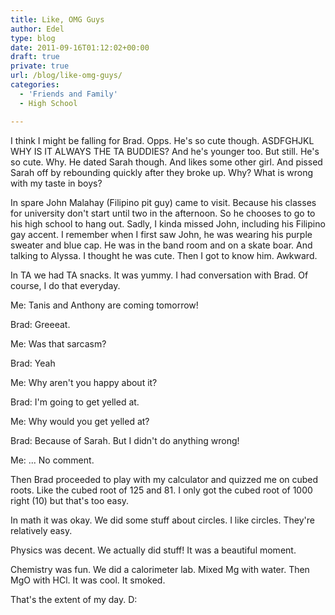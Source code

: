 ```yaml
---
title: Like, OMG Guys
author: Edel
type: blog
date: 2011-09-16T01:12:02+00:00
draft: true
private: true
url: /blog/like-omg-guys/
categories:
  - 'Friends and Family'
  - High School

---
```

I think I might be falling for Brad. Opps. He's so cute though. ASDFGHJKL WHY IS IT ALWAYS THE TA BUDDIES? And he's younger too. But still. He's so cute. Why. He dated Sarah though. And likes some other girl. And pissed Sarah off by rebounding quickly after they broke up. Why? What is wrong with my taste in boys?

In spare John Malahay (Filipino pit guy) came to visit. Because his classes for university don't start until two in the afternoon. So he chooses to go to his high school to hang out. Sadly, I kinda missed John, including his Filipino gay accent. I remember when I first saw John, he was wearing his purple sweater and blue cap. He was in the band room and on a skate boar. And talking to Alyssa. I thought he was cute. Then I got to know him. Awkward.

In TA we had TA snacks. It was yummy. I had conversation with Brad. Of course, I do that everyday.

Me: Tanis and Anthony are coming tomorrow!
  
Brad: Greeeat.
  
Me: Was that sarcasm?
  
Brad: Yeah
  
Me: Why aren't you happy about it?
  
Brad: I'm going to get yelled at.
  
Me: Why would you get yelled at?
  
Brad: Because of Sarah. But I didn't do anything wrong!
  
Me: ... No comment.

Then Brad proceeded to play with my calculator and quizzed me on cubed roots. Like the cubed root of 125 and 81. I only got the cubed root of 1000 right (10) but that's too easy.

In math it was okay. We did some stuff about circles. I like circles. They're relatively easy.

Physics was decent. We actually did stuff! It was a beautiful moment.

Chemistry was fun. We did a calorimeter lab. Mixed Mg with water. Then MgO with HCl. It was cool. It smoked.

That's the extent of my day. D:


